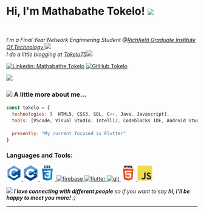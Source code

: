 <h1> Hi, I'm Mathabathe Tokelo! <img src="https://media.giphy.com/media/ZVik7pBtu9dNS/giphy.gif" width="150"></h1>
<img align="https://media.giphy.com/media/ZVik7pBtu9dNS/giphy.gif" width="100">



<p><em>I'm a Final Year Network Enginnering Student @<a href="http://www.richfield.ac.za/">Richfield Graduate Institute Of Technology </a><img src="https://media.giphy.com/media/fYSnHlufseco8Fh93Z/giphy.gif" width="30"></br>I do a little blogging at <a href="https://hashnode.com/@Tokelo75">Tokelo75</a><img src="https://media.giphy.com/media/WUlplcMpOCEmTGBtBW/giphy.gif" width="30"> 
</em></p>




[![Linkedin: Mathabathe Tokelo](https://img.shields.io/badge/-MathabatheTokelo-blue?style=flatsquare&logo=Linkedin&logoColor=white&link=https://za.linkedin.com/in/tokelo-mathabathe-a1a0381ba)](https://za.linkedin.com/in/tokelo-mathabathe-a1a0381ba)
[![GitHub Tokelo](https://img.shields.io/github/followers/MathabatheTokelo?label=follow&style=social)](https://github.com/MathabatheTokelo/)


<img src="https://miro.medium.com/max/680/1*IRGHmiGsa16stedQvIaZfw.gif" width="860"> 

### <img src="https://media.giphy.com/media/VgCDAzcKvsR6OM0uWg/giphy.gif" width="100"> A little more about me...  

```javascript
const tokelo = {
  technologies: [  HTML5, CSS3, SQL, C++, Java, Javascript],
  tools: [VScode, Visual Studio, IntelliJ, Codeblocks IDE, Android Studio],
                        
  presently: "My current focused is Flutter"
}
```
<h3 align="left">Languages and Tools:</h3>
<p align="left"> <a href="https://www.cprogramming.com/" target="_blank" rel="noreferrer"> <img src="https://raw.githubusercontent.com/devicons/devicon/master/icons/c/c-original.svg" alt="c" width="40" height="40"/> </a> <a href="https://www.w3schools.com/cpp/" target="_blank" rel="noreferrer"> <img src="https://raw.githubusercontent.com/devicons/devicon/master/icons/cplusplus/cplusplus-original.svg" alt="cplusplus" width="40" height="40"/> </a> <a href="https://www.w3schools.com/css/" target="_blank" rel="noreferrer"> <img src="https://raw.githubusercontent.com/devicons/devicon/master/icons/css3/css3-original-wordmark.svg" alt="css3" width="40" height="40"/> </a> <a href="https://firebase.google.com/" target="_blank" rel="noreferrer"> <img src="https://www.vectorlogo.zone/logos/firebase/firebase-icon.svg" alt="firebase" width="40" height="40"/> </a> <a href="https://flutter.dev" target="_blank" rel="noreferrer"> <img src="https://www.vectorlogo.zone/logos/flutterio/flutterio-icon.svg" alt="flutter" width="40" height="40"/> </a> <a href="https://git-scm.com/" target="_blank" rel="noreferrer"> <img src="https://www.vectorlogo.zone/logos/git-scm/git-scm-icon.svg" alt="git" width="40" height="40"/> </a> <a href="https://www.w3.org/html/" target="_blank" rel="noreferrer"> <img src="https://raw.githubusercontent.com/devicons/devicon/master/icons/html5/html5-original-wordmark.svg" alt="html5" width="40" height="40"/> </a> <a href="https://developer.mozilla.org/en-US/docs/Web/JavaScript" target="_blank" rel="noreferrer"> <img src="https://raw.githubusercontent.com/devicons/devicon/master/icons/javascript/javascript-original.svg" alt="javascript" width="40" height="40"/> </a> </p>

<img src="https://media.giphy.com/media/LnQjpWaON8nhr21vNW/giphy.gif" width="60"> <em><b>I love connecting with different people</b> so if you want to say <b>hi, I'll be happy to meet you more!</b> :)</em>

---

<!---
finish it off
MathabatheTokelo/MathabatheTokelo is a ✨ special ✨ repository because its `README.md` (this file) appears on your GitHub profile.
You can click the Preview link to take a look at your changes.
--->
